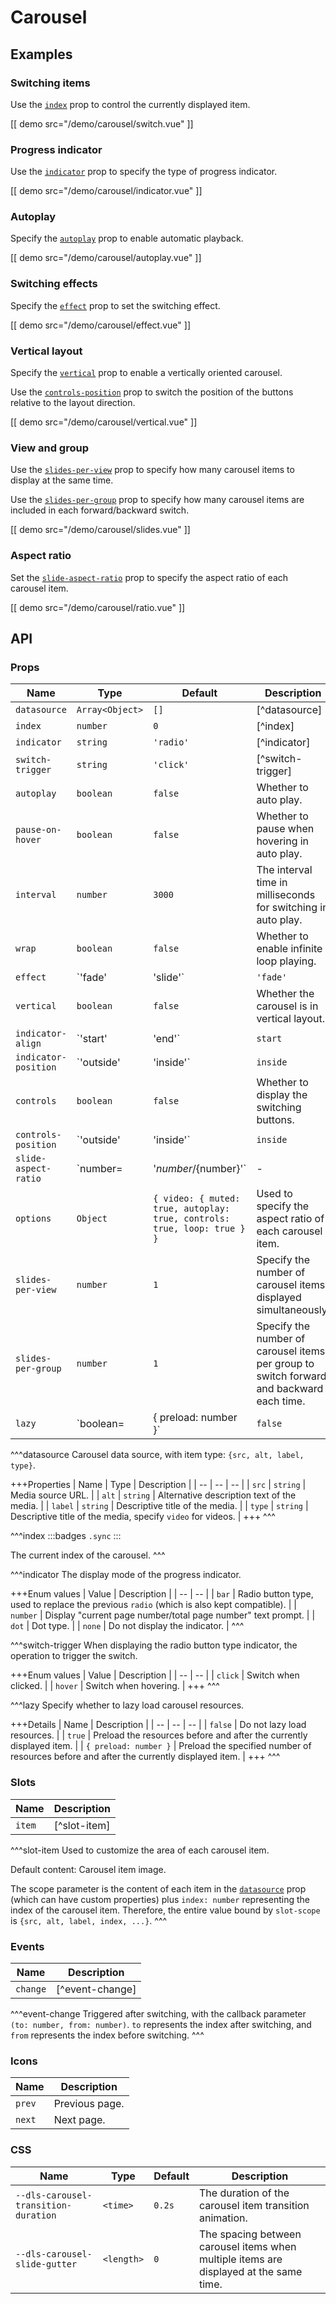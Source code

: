 # Carousel

## Examples

### Switching items

Use the [`index`](#props-index) prop to control the currently displayed item.

[[ demo src="/demo/carousel/switch.vue" ]]

### Progress indicator

Use the [`indicator`](#props-indicator) prop to specify the type of progress indicator.

[[ demo src="/demo/carousel/indicator.vue" ]]

### Autoplay

Specify the [`autoplay`](#props-autoplay) prop to enable automatic playback.

[[ demo src="/demo/carousel/autoplay.vue" ]]

### Switching effects

Specify the [`effect`](#props-effect) prop to set the switching effect.

[[ demo src="/demo/carousel/effect.vue" ]]

### Vertical layout

Specify the [`vertical`](#props-vertical) prop to enable a vertically oriented carousel.

Use the [`controls-position`](#props-controls-position) prop to switch the position of the buttons relative to the layout direction.

[[ demo src="/demo/carousel/vertical.vue" ]]

### View and group

Use the [`slides-per-view`](#props-slides-per-view) prop to specify how many carousel items to display at the same time.

Use the [`slides-per-group`](#props-slides-per-group) prop to specify how many carousel items are included in each forward/backward switch.

[[ demo src="/demo/carousel/slides.vue" ]]

### Aspect ratio

Set the [`slide-aspect-ratio`](#props-slide-aspect-ratio) prop to specify the aspect ratio of each carousel item.

[[ demo src="/demo/carousel/ratio.vue" ]]

## API

### Props

| Name | Type | Default | Description |
| -- | -- | -- | -- |
| ``datasource`` | `Array<Object>` | `[]` | [^datasource] |
| ``index`` | `number` | `0` | [^index] |
| ``indicator`` | `string` | `'radio'` | [^indicator] |
| ``switch-trigger`` | `string` | `'click'` | [^switch-trigger] |
| ``autoplay`` | `boolean` | `false` | Whether to auto play. |
| ``pause-on-hover`` | `boolean` | `false` | Whether to pause when hovering in auto play. |
| ``interval`` | `number` | `3000` | The interval time in milliseconds for switching in auto play. |
| ``wrap`` | `boolean` | `false` | Whether to enable infinite loop playing. |
| ``effect`` | `'fade' | 'slide'` | `'fade'` | Specify the transition effect of the carousel, where `fade` only works when the number of switching groups is the same as the number of items displayed simultaneously. |
| ``vertical`` | `boolean` | `false` | Whether the carousel is in vertical layout. |
| ``indicator-align`` | `'start' | 'end'` | `start` | Used to support the position of the indicator relative to the layout direction. |
| ``indicator-position`` | `'outside' | 'inside'` | `inside` | Used to support the position of the indicator inside/outside the carousel container. |
| ``controls`` | `boolean` | `false` | Whether to display the switching buttons. |
| ``controls-position`` | `'outside' | 'inside'` | `inside` | Used to support the position of the switching buttons relative to the layout direction. |
| ``slide-aspect-ratio`` | `number= | '${number}/${number}'` | - | Specify the default configuration for different types of carousel items. |
| ``options`` | `Object` | `{ video: { muted: true, autoplay: true, controls: true, loop: true } }` | Used to specify the aspect ratio of each carousel item. |
| ``slides-per-view`` | `number` | `1` | Specify the number of carousel items displayed simultaneously. |
| ``slides-per-group`` | `number` | `1` | Specify the number of carousel items per group to switch forward and backward each time. |
| ``lazy`` | `boolean= | { preload: number }` | `false` | [^lazy] |

^^^datasource
Carousel data source, with item type: `{src, alt, label, type}`.

+++Properties
| Name | Type | Description |
| -- | -- | -- |
| `src` | `string` | Media source URL. |
| `alt` | `string` | Alternative description text of the media. |
| `label` | `string` | Descriptive title of the media. |
| `type` | `string` | Descriptive title of the media, specify `video` for videos. |
+++
^^^

^^^index
:::badges
`.sync`
:::

The current index of the carousel.
^^^

^^^indicator
The display mode of the progress indicator.

+++Enum values
| Value | Description |
| -- | -- |
| `bar` | Radio button type, used to replace the previous `radio` (which is also kept compatible). |
| `number` | Display "current page number/total page number" text prompt. |
| `dot` | Dot type. |
| `none` | Do not display the indicator. |
^^^

^^^switch-trigger
When displaying the radio button type indicator, the operation to trigger the switch.

+++Enum values
| Value | Description |
| -- | -- |
| `click` | Switch when clicked. |
| `hover` | Switch when hovering. |
+++
^^^

^^^lazy
Specify whether to lazy load carousel resources.

+++Details
| Name | Description |
| -- | -- | -- |
| `false` | Do not lazy load resources. |
| `true` | Preload the resources before and after the currently displayed item. |
| `{ preload: number }` | Preload the specified number of resources before and after the currently displayed item. |
+++
^^^

### Slots

| Name | Description |
| -- | -- |
| ``item`` | [^slot-item] |

^^^slot-item
Used to customize the area of each carousel item.

Default content: Carousel item image.

The scope parameter is the content of each item in the [`datasource`](#props-datasource) prop (which can have custom properties) plus `index: number` representing the index of the carousel item. Therefore, the entire value bound by `slot-scope` is `{src, alt, label, index, ...}`.
^^^

### Events

| Name | Description |
| -- | -- |
| ``change`` | [^event-change] |

^^^event-change
Triggered after switching, with the callback parameter `(to: number, from: number)`. `to` represents the index after switching, and `from` represents the index before switching.
^^^

### Icons

| Name | Description |
| -- | -- |
| ``prev`` | Previous page. |
| ``next`` | Next page. |

### CSS

| Name | Type | Default | Description |
| -- | -- | -- | -- |
| ``--dls-carousel-transition-duration`` | `<time>` | `0.2s` | The duration of the carousel item transition animation. |
| ``--dls-carousel-slide-gutter`` | `<length>` | `0` | The spacing between carousel items when multiple items are displayed at the same time. |
